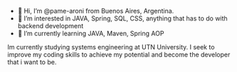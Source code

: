 - 👋 Hi, I’m @pame-aroni from Buenos Aires, Argentina.
- 👀 I’m interested in JAVA, Spring, SQL, CSS, anything that has to do with backend development
- 🌱 I’m currently learning JAVA, Maven, Spring AOP

Im currently studying systems engineering at UTN University.
I seek to improve my coding skills to achieve my potential and become the developer that i want to be.

<!---
pame-aroni/pame-aroni is a ✨ special ✨ repository because its `README.md` (this file) appears on your GitHub profile.
You can click the Preview link to take a look at your changes.
--->
